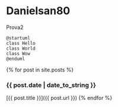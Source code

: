 # Danielsan80

Prova2

```puml
@startuml
class Hello
class World
class Wow
@enduml
```
{% for post in site.posts %}
### {{ post.date | date_to_string }}
[{{ post.title }}]({{ post.url }})
{% endfor %}
